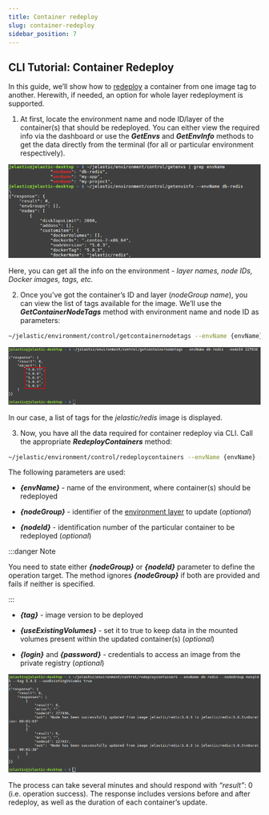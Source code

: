 ```yaml
---
title: Container redeploy
slug: container-redeploy
sidebar_position: 7
---
```


## CLI Tutorial: Container Redeploy

In this guide, we’ll show how to [redeploy](/docs/category/container-deployment) a container from one image tag to another. Herewith, if needed, an option for whole layer redeployment is supported.

1. At first, locate the environment name and node ID/layer of the container(s) that should be redeployed. You can either view the required info via the dashboard or use the **_GetEnvs_** and **_GetEnvInfo_** methods to get the data directly from the terminal (for all or particular environment respectively).

<div style={{
    display:'flex',
    justifyContent: 'center',
    margin: '0 0 1rem 0'
}}>

![Locale Dropdown](./img/ContainerRedeploy/01--cli-get-environment-names-and-info.png)

</div>

Here, you can get all the info on the environment - _layer names, node IDs, Docker images, tags, etc._

2. Once you’ve got the container’s ID and layer (_nodeGroup name_), you can view the list of tags available for the image. We’ll use the **_GetContainerNodeTags_** method with environment name and node ID as parameters:

```bash
~/jelastic/environment/control/getcontainernodetags --envName {envName} --nodeId {nodeId}
```

<div style={{
    display:'flex',
    justifyContent: 'center',
    margin: '0 0 1rem 0'
}}>

![Locale Dropdown](./img/ContainerRedeploy/02--cli-view-available-tags-for-node.png)

</div>

In our case, a list of tags for the _jelastic/redis_ image is displayed.

3. Now, you have all the data required for container redeploy via CLI. Call the appropriate **_RedeployContainers_** method:

```bash
~/jelastic/environment/control/redeploycontainers --envName {envName} [--nodeGroup {nodeGroup}] [--nodeId {nodeId}] --tag {tag} [--useExistingVolumes {useExistingVolumes}] [--login {login}] [--password {password}]
```

The following parameters are used:

- **_{envName}_** - name of the environment, where container(s) should be redeployed

- **_{nodeGroup}_** - identifier of the [environment layer](https://docs.cloudscripting.com/creating-manifest/selecting-containers/#all-containers-by-group) to update (_optional_)

- **_{nodeId}_** - identification number of the particular container to be redeployed (_optional_)

:::danger Note

You need to state either **_{nodeGroup}_** or **_{nodeId}_** parameter to define the operation target. The method ignores **_{nodeGroup}_** if both are provided and fails if neither is specified.

:::

- **_{tag}_** - image version to be deployed

- **_{useExistingVolumes}_** - set it to true to keep data in the mounted volumes present within the updated container(s) (_optional_)

- **_{login}_** and **_{password}_** - credentials to access an image from the private registry (_optional_)

<div style={{
    display:'flex',
    justifyContent: 'center',
    margin: '0 0 1rem 0'
}}>

![Locale Dropdown](./img/ContainerRedeploy/03--cli-redeploy-containers.png)

</div>

The process can take several minutes and should respond with _“result”_: 0 (i.e. operation success). The response includes versions before and after redeploy, as well as the duration of each container’s update.
